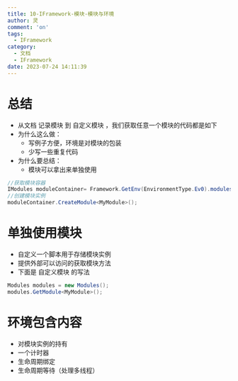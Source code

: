 ```yaml
---
title: 10-IFramework-模块-模块与环境
author: 灵
comment: 'on'
tags:
  - IFramework
category:
  - 文档
  - IFramework
date: 2023-07-24 14:11:39
---
```

# 总结
* 从文档  记录模块 到 自定义模块 ，我们获取任意一个模块的代码都是如下
* 为什么这么做：
  * 写例子方便，环境是对模块的包装
  * 少写一些重复代码
* 为什么要总结：
  * 模块可以拿出来单独使用
``` csharp
//获取模块容器
IModules moduleContainer= Framework.GetEnv(EnvironmentType.Ev0).modules;
//创建模块实例
moduleContainer.CreateModule<MyModule>();
```


# 单独使用模块
* 自定义一个脚本用于存储模块实例
* 提供外部可以访问的获取模块方法
* 下面是 自定义模块 的写法
``` csharp
Modules modules = new Modules();
modules.GetModule<MyModule>();
```
# 环境包含内容
* 对模块实例的持有
* 一个计时器
* 生命周期绑定
* 生命周期等待（处理多线程）



